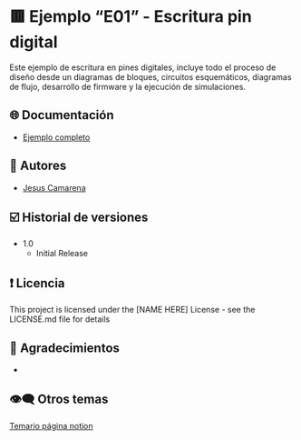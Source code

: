 # 🟥 Ejemplo “**E01” - Escritura pin digital**
Este ejemplo de escritura en pines digitales, incluye todo el proceso de diseño desde un diagramas de bloques, circuitos esquemáticos, diagramas de flujo, desarrollo de firmware y la ejecución de simulaciones.

## :globe_with_meridians: Documentación
* [Ejemplo completo](https://www.notion.so/didyde/Entradas-y-salidas-digitales-dd1e9e80958f425582b35ef8b7124b24?pvs=4)

## :busts_in_silhouette: Autores
* [Jesus Camarena](https://www.notion.so/didyde/Profesor-universitario-Dise-ador-de-hardware-para-sistemas-embebidos-81703493db3c44c4a75b49b2d536ea19)

## :ballot_box_with_check: Historial de versiones
* 1.0
    * Initial Release

## :exclamation: Licencia

This project is licensed under the [NAME HERE] License - see the LICENSE.md file for details

## :speech_balloon: Agradecimientos
-

## 👁️‍🗨️ Otros temas

[Temario página notion](https://didyde.notion.site/Programa-acad-mico-temario-y-clases-cb4c311c7e22482da48f0eeba4151561)


